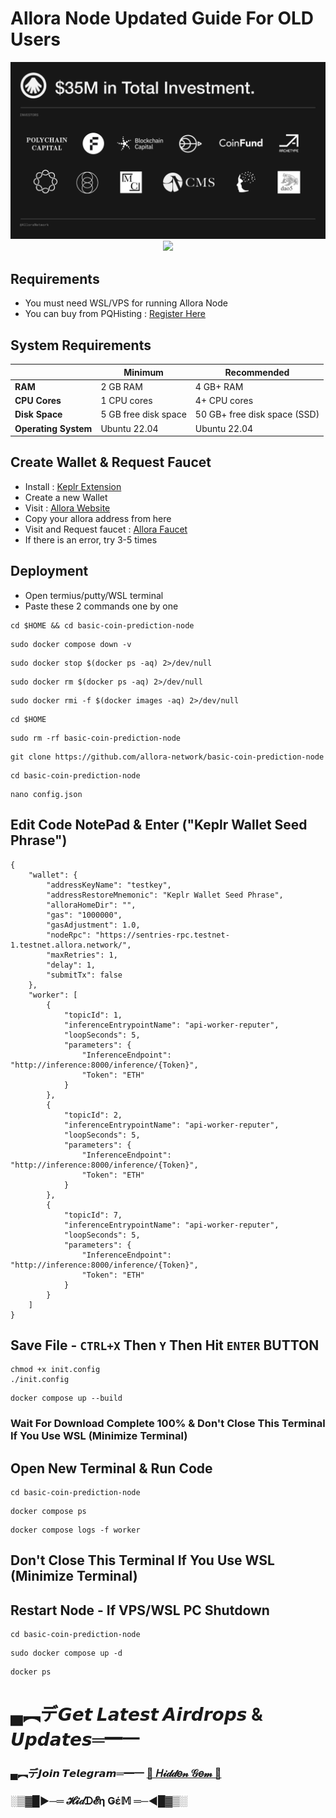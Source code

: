 
# Allora Node Updated Guide For OLD Users

<p align="center">
<img src='https://github.com/BidyutRoy2/Allora-Network-Worker-Guide/blob/main/FundRaise.jpg' width='700'>
<a href="https://goreportcard.com/badge/github.com/allora-network/allora-chain">
    <img src="https://goreportcard.com/badge/github.com/allora-network/allora-chain">
</a>
</p>


## Requirements

- You must need WSL/VPS for running Allora Node
- You can buy from PQHisting : [Register Here](https://pq.hosting/?from=557648)

## System Requirements

|                |       Minimum            |       Recommended            |
|----------------|--------------------------|------------------------------|
| **RAM**        | 2 GB RAM                 | 4 GB+ RAM                   |
| **CPU Cores**  | 1 CPU cores              | 4+ CPU cores                 |
| **Disk Space** | 5 GB free disk space    | 50 GB+ free disk space (SSD) |
| **Operating System** | Ubuntu 22.04       | Ubuntu 22.04                 |


## Create Wallet & Request Faucet

- Install : [Keplr Extension](https://chrome.google.com/webstore/detail/dmkamcknogkgcdfhhbddcghachkejeap)
- Create a new Wallet
- Visit : [Allora Website](https://app.allora.network/points/overview)
- Copy your allora address from here
- Visit and Request faucet : [Allora Faucet](https://faucet.testnet-1.testnet.allora.network/)
- If there is an error, try 3-5 times

## Deployment

- Open termius/putty/WSL terminal
- Paste these 2 commands one by one


```
cd $HOME && cd basic-coin-prediction-node
```

```
sudo docker compose down -v
```

```
sudo docker stop $(docker ps -aq) 2>/dev/null
```

```
sudo docker rm $(docker ps -aq) 2>/dev/null
```

```
sudo docker rmi -f $(docker images -aq) 2>/dev/null
```

```
cd $HOME
```

```
sudo rm -rf basic-coin-prediction-node
```

```
git clone https://github.com/allora-network/basic-coin-prediction-node
```

```
cd basic-coin-prediction-node
```

```
nano config.json
```

## Edit Code NotePad & Enter ("Keplr Wallet Seed Phrase")

```
{
    "wallet": {
        "addressKeyName": "testkey",
        "addressRestoreMnemonic": "Keplr Wallet Seed Phrase",
        "alloraHomeDir": "",
        "gas": "1000000",
        "gasAdjustment": 1.0,
        "nodeRpc": "https://sentries-rpc.testnet-1.testnet.allora.network/",
        "maxRetries": 1,
        "delay": 1,
        "submitTx": false
    },
    "worker": [
        {
            "topicId": 1,
            "inferenceEntrypointName": "api-worker-reputer",
            "loopSeconds": 5,
            "parameters": {
                "InferenceEndpoint": "http://inference:8000/inference/{Token}",
                "Token": "ETH"
            }
        },
        {
            "topicId": 2,
            "inferenceEntrypointName": "api-worker-reputer",
            "loopSeconds": 5,
            "parameters": {
                "InferenceEndpoint": "http://inference:8000/inference/{Token}",
                "Token": "ETH"
            }
        },
        {
            "topicId": 7,
            "inferenceEntrypointName": "api-worker-reputer",
            "loopSeconds": 5,
            "parameters": {
                "InferenceEndpoint": "http://inference:8000/inference/{Token}",
                "Token": "ETH"
            }
        }
    ]
}
```

## Save File - ``CTRL+X`` Then ``Y`` Then Hit ``ENTER`` BUTTON


```
chmod +x init.config
./init.config
```

```
docker compose up --build
```

### Wait For Download Complete 100% & Don't Close This Terminal If You Use WSL (Minimize Terminal)

## Open New Terminal & Run Code


```
cd basic-coin-prediction-node
```

```
docker compose ps
```

```
docker compose logs -f worker
```
## Don't Close This Terminal If You Use WSL (Minimize Terminal)


## Restart Node - If VPS/WSL PC Shutdown

```
cd basic-coin-prediction-node
```

```
sudo docker compose up -d
```

```
docker ps
```


# ▄︻デ𝙂𝙚𝙩 𝙇𝙖𝙩𝙚𝙨𝙩 𝘼𝙞𝙧𝙙𝙧𝙤𝙥𝙨 & 𝙐𝙥𝙙𝙖𝙩𝙚𝙨═━一

### ▄︻デ𝙅𝙤𝙞𝙣 𝙏𝙚𝙡𝙚𝙜𝙧𝙖𝙢═━一 [🎀  𝐻𝒾𝒹𝒹𝑒𝓃 𝒢𝑒𝓂  🎀](https://t.me/hiddengemnews) 

### ░▒▓█►─═  𝓗𝓲𝒹ᗪ𝓔η Ǥέ𝕄 ═─◄█▓▒░
